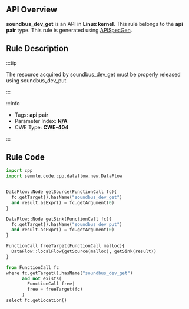 ---
---


## API Overview
**soundbus_dev_get** is an API in **Linux kernel**. This rule belongs to the **api pair** type. This rule is generated using [APISpecGen](../../tools/APISpecGen).
## Rule Description

:::tip

The resource acquired by soundbus_dev_get must be properly released using soundbus_dev_put

:::

:::info

- Tags: **api pair**
- Parameter Index: **N/A**
- CWE Type: **CWE-404**

:::

## Rule Code
```python
import cpp
import semmle.code.cpp.dataflow.new.DataFlow


DataFlow::Node getSource(FunctionCall fc){
  fc.getTarget().hasName("soundbus_dev_get")
  and result.asExpr() = fc.getArgument(0)
}

DataFlow::Node getSink(FunctionCall fc){
  fc.getTarget().hasName("soundbus_dev_put")
  and result.asExpr() = fc.getArgument(0)
}

FunctionCall freeTarget(FunctionCall malloc){
  DataFlow::localFlow(getSource(malloc), getSink(result))
}

from FunctionCall fc
where fc.getTarget().hasName("soundbus_dev_get")
      and not exists(
        FunctionCall free| 
        free = freeTarget(fc)
      )
select fc.getLocation()

    
```